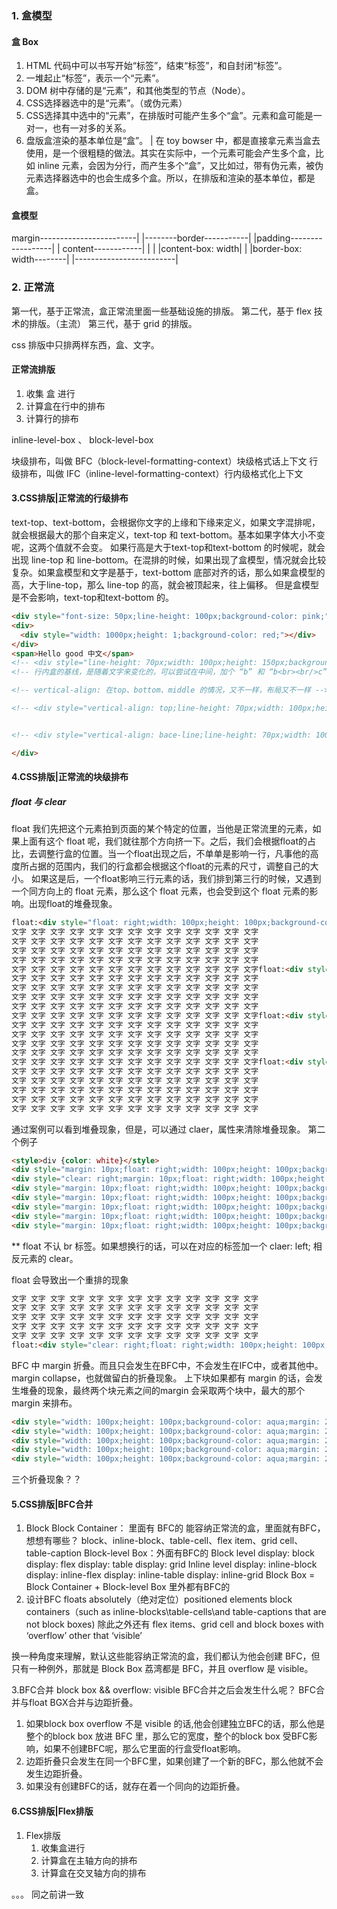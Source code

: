 ### 1. 盒模型
#### 盒 Box
1. HTML 代码中可以书写开始“标签”，结束“标签”，和自封闭“标签”。
2. 一堆起止“标签”，表示一个“元素”。
3. DOM 树中存储的是“元素”，和其他类型的节点（Node）。
4. CSS选择器选中的是“元素”。（或伪元素）
5. CSS选择其中选中的“元素”，在排版时可能产生多个“盒”。元素和盒可能是一对一，也有一对多的关系。
6. 盘版盒渲染的基本单位是“盒”。
| 在 toy bowser 中，都是直接拿元素当盒去使用，是一个很粗糙的做法。其实在实际中，一个元素可能会产生多个盒，比如 inline 元素，会因为分行，而产生多个“盒”，又比如过，带有伪元素，被伪元素选择器选中的也会生成多个盒。所以，在排版和渲染的基本单位，都是盒。

#### 盒模型

margin------------------------|
  |--------border-----------|
  |padding------------------|
  |  content------------|   |
  |  |content-box: width|   |
  |border-box: width--------|
  |-------------------------|

### 2. 正常流
第一代，基于正常流，盒正常流里面一些基础设施的排版。
第二代，基于 flex 技术的排版。（主流）
第三代，基于 grid 的排版。

css 排版中只排两样东西，盒、文字。
#### 正常流排版
1. 收集 盒 进行
2. 计算盒在行中的排布
3. 计算行的排布

inline-level-box 、 block-level-box

块级排布，叫做 BFC（block-level-formatting-context）块级格式话上下文
行级排布，叫做 IFC（inline-level-formatting-context）行内级格式化上下文

#### 3.CSS排版|正常流的行级排布
text-top、text-bottom，会根据你文字的上缘和下缘来定义，如果文字混排呢，就会根据最大的那个自来定义，text-top 和 text-bottom。基本如果字体大小不变呢，这两个值就不会变。
如果行高是大于text-top和text-bottom 的时候呢，就会出现 line-top 和 line-bottom。在混排的时候，如果出现了盒模型，情况就会比较复杂。如果盒模型和文字是基于，text-bottom 底部对齐的话，那么如果盒模型的高，大于line-top，那么 line-top 的高，就会被顶起来，往上偏移。
但是盒模型是不会影响，text-top和text-bottom 的。

```html
<div style="font-size: 50px;line-height: 100px;background-color: pink;">
<div>
  <div style="width: 1000px;height: 1;background-color: red;"></div>
</div>
<span>Hello good 中文</span>
<!-- <div style="line-height: 70px;width: 100px;height: 150px;background-color: aqua;display: inline-block"></div> -->
<!-- 行内盒的基线，是随着文字来变化的，可以尝试在中间，加个 “b” 和 “b<br><br/>c”  观察两者的不同-->

<!-- vertical-align: 在top、bottom、middle 的情况，又不一样，布局又不一样 -->

<!-- <div style="vertical-align: top;line-height: 70px;width: 100px;height: 200px;background-color: aqua;display: inline-block;"></div> -->


<!-- <div style="vertical-align: bace-line;line-height: 70px;width: 100px;height: 5500px;background-color: plum;display: inline-block;"></div> -->

</div>
```

#### 4.CSS排版|正常流的块级排布
##### float 与 clear
float 我们先把这个元素拍到页面的某个特定的位置，当他是正常流里的元素，如果上面有这个 float 呢，我们就往那个方向挤一下。之后，我们会根据float的占比，去调整行盒的位置。当一个float出现之后，不单单是影响一行，凡事他的高度所占据的范围内，我们的行盒都会根据这个float的元素的尺寸，调整自己的大小。
如果这是后，一个float影响三行元素的话，我们排到第三行的时候，又遇到一个同方向上的 float 元素，那么这个 float 元素，也会受到这个 float 元素的影响。出现float的堆叠现象。
```html
float:<div style="float: right;width: 100px;height: 100px;background-color: blue;"></div>
文字 文字 文字 文字 文字 文字 文字 文字 文字 文字 文字 文字 文字
文字 文字 文字 文字 文字 文字 文字 文字 文字 文字 文字 文字 文字
文字 文字 文字 文字 文字 文字 文字 文字 文字 文字 文字 文字 文字
文字 文字 文字 文字 文字 文字 文字 文字 文字 文字 文字 文字 文字
文字 文字 文字 文字 文字 文字 文字 文字 文字 文字 文字 文字 文字float:<div style="float: right;width: 100px;height: 100px;background-color: blue;"></div>
文字 文字 文字 文字 文字 文字 文字 文字 文字 文字 文字 文字 文字
文字 文字 文字 文字 文字 文字 文字 文字 文字 文字 文字 文字 文字
文字 文字 文字 文字 文字 文字 文字 文字 文字 文字 文字 文字 文字
文字 文字 文字 文字 文字 文字 文字 文字 文字 文字 文字 文字 文字
文字 文字 文字 文字 文字 文字 文字 文字 文字 文字 文字 文字 文字float:<div style="float: right;width: 100px;height: 100px;background-color: blue;"></div>
文字 文字 文字 文字 文字 文字 文字 文字 文字 文字 文字 文字 文字
文字 文字 文字 文字 文字 文字 文字 文字 文字 文字 文字 文字 文字
文字 文字 文字 文字 文字 文字 文字 文字 文字 文字 文字 文字 文字
文字 文字 文字 文字 文字 文字 文字 文字 文字 文字 文字 文字 文字
文字 文字 文字 文字 文字 文字 文字 文字 文字 文字 文字 文字 文字float:<div style="float: right;width: 100px;height: 100px;background-color: blue;"></div>
文字 文字 文字 文字 文字 文字 文字 文字 文字 文字 文字 文字 文字
文字 文字 文字 文字 文字 文字 文字 文字 文字 文字 文字 文字 文字
文字 文字 文字 文字 文字 文字 文字 文字 文字 文字 文字 文字 文字
文字 文字 文字 文字 文字 文字 文字 文字 文字 文字 文字 文字 文字
文字 文字 文字 文字 文字 文字 文字 文字 文字 文字 文字 文字 文字
```

通过案例可以看到堆叠现象，但是，可以通过 claer，属性来清除堆叠现象。
第二个例子
```html
<style>div {color: white}</style>
<div style="margin: 10px;float: right;width: 100px;height: 100px;background-color: blue;">1</div>
<div style="clear: right;margin: 10px;float: right;width: 100px;height: 100px;background-color: blue;">2</div>
<div style="margin: 10px;float: right;width: 100px;height: 100px;background-color: blue;">3</div>
<div style="margin: 10px;float: right;width: 100px;height: 100px;background-color: blue;">4</div>
<div style="margin: 10px;float: right;width: 100px;height: 100px;background-color: blue;">5</div>
<div style="margin: 10px;float: right;width: 100px;height: 100px;background-color: blue;">6</div>
<div style="margin: 10px;float: right;width: 100px;height: 100px;background-color: blue;">7</div>
```
** float 不认 br 标签。如果想换行的话，可以在对应的标签加一个 claer: left; 相反元素的 clear。

float 会导致出一个重排的现象
```html
文字 文字 文字 文字 文字 文字 文字 文字 文字 文字 文字 文字 文字
文字 文字 文字 文字 文字 文字 文字 文字 文字 文字 文字 文字 文字
文字 文字 文字 文字 文字 文字 文字 文字 文字 文字 文字 文字 文字
文字 文字 文字 文字 文字 文字 文字 文字 文字 文字 文字 文字 文字
文字 文字 文字 文字 文字 文字 文字 文字 文字 文字 文字 文字 文字
float:<div style="clear: right;float: right;width: 100px;height: 100px;background-color: blue;"></div>
```

BFC 中 margin 折叠。而且只会发生在BFC中，不会发生在IFC中，或者其他中。
margin collapse，也就做留白的折叠现象。
上下块如果都有 margin 的话，会发生堆叠的现象，最终两个块元素之间的margin 会采取两个块中，最大的那个 margin 来排布。
```html
<div style="width: 100px;height: 100px;background-color: aqua;margin: 20px;"></div>
<div style="width: 100px;height: 100px;background-color: aqua;margin: 20px;"></div>
<div style="width: 100px;height: 100px;background-color: aqua;margin: 20px;"></div>
<div style="width: 100px;height: 100px;background-color: aqua;margin: 20px;"></div>
<div style="width: 100px;height: 100px;background-color: aqua;margin: 20px;"></div>
```
三个折叠现象？？

#### 5.CSS排版|BFC合并
1. Block
   Block Container： 里面有 BFC的
      能容纳正常流的盒，里面就有BFC，想想有哪些？
      block、inline-block、table-cell、flex item、grid cell、table-caption
   Block-level Box：外面有BFC的
    Block level
      display: block
      display: flex
      display: table
      display: grid
    Inline level
      display: inline-block
      display: inline-flex
      display: inline-table
      display: inline-grid
   Block Box = Block Container + Block-level Box
      里外都有BFC的
2. 设计BFC
   floats
   absolutely（绝对定位）positioned elements
   block containers（such as inline-blocks\table-cells\and table-captions that are not block boxes)
      除此之外还有 flex items、grid cell
   and block boxes with ‘overflow’ other that ‘visible’

  换一种角度来理解，默认这些能容纳正常流的盒，我们都认为他会创建 BFC，但只有一种例外，那就是 Block Box 荔湾都是 BFC，并且 overflow 是 visible。

3.BFC合并
block box && overflow: visible BFC合并之后会发生什么呢？
  BFC合并与float
  BGX合并与边距折叠。
  1. 如果block box overflow 不是 visible 的话,他会创建独立BFC的话，那么他是整个的block box 放进 BFC 里，那么它的宽度，整个的block box 受BFC影响，如果不创建BFC呢，那么它里面的行盒受float影响。
  2. 边距折叠只会发生在同一个BFC里，如果创建了一个新的BFC，那么他就不会发生边距折叠。
  3. 如果没有创建BFC的话，就存在着一个同向的边距折叠。

#### 6.CSS排版|Flex排版
1. Flex排版
   1. 收集盒进行
   2. 计算盒在主轴方向的排布
   3. 计算盒在交叉轴方向的排布

。。。 同之前讲一致